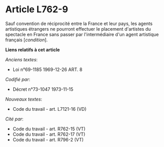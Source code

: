 # Article L762-9

Sauf convention de réciprocité entre la France et leur pays, les agents artistiques étrangers ne pourront effectuer le
placement d'artistes du spectacle en France sans passer par l'intermédiaire d'un agent artistique français [*condition*].

**Liens relatifs à cet article**

_Anciens textes_:

  - Loi n°69-1185 1969-12-26 ART. 8

_Codifié par_:

  - Décret n°73-1047 1973-11-15

_Nouveaux textes_:

  - Code du travail - art. L7121-16 (VD)

_Cité par_:

  - Code du travail - art. R762-15 (VT)
  - Code du travail - art. R762-17 (VT)
  - Code du travail - art. R796-2 (VT)
